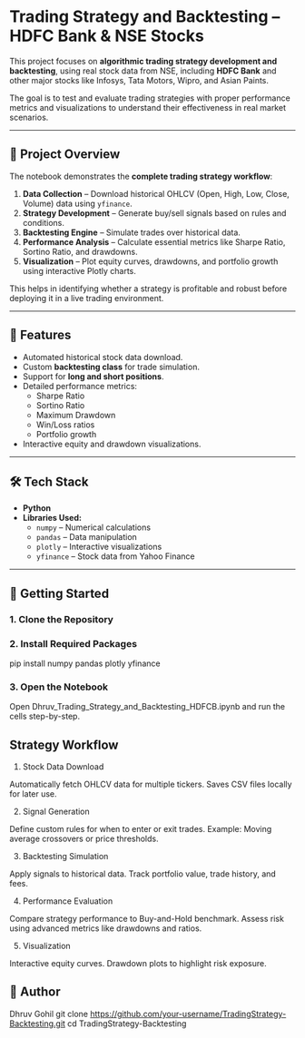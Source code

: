 # Trading Strategy and Backtesting – HDFC Bank & NSE Stocks

This project focuses on **algorithmic trading strategy development and backtesting**, using real stock data from NSE, including **HDFC Bank** and other major stocks like Infosys, Tata Motors, Wipro, and Asian Paints. 

The goal is to test and evaluate trading strategies with proper performance metrics and visualizations to understand their effectiveness in real market scenarios.

---

## 📌 Project Overview
The notebook demonstrates the **complete trading strategy workflow**:
1. **Data Collection** – Download historical OHLCV (Open, High, Low, Close, Volume) data using `yfinance`.
2. **Strategy Development** – Generate buy/sell signals based on rules and conditions.
3. **Backtesting Engine** – Simulate trades over historical data.
4. **Performance Analysis** – Calculate essential metrics like Sharpe Ratio, Sortino Ratio, and drawdowns.
5. **Visualization** – Plot equity curves, drawdowns, and portfolio growth using interactive Plotly charts.

This helps in identifying whether a strategy is profitable and robust before deploying it in a live trading environment.

---

## 🎯 Features
- Automated historical stock data download.
- Custom **backtesting class** for trade simulation.
- Support for **long and short positions**.
- Detailed performance metrics:
  - Sharpe Ratio
  - Sortino Ratio
  - Maximum Drawdown
  - Win/Loss ratios
  - Portfolio growth
- Interactive equity and drawdown visualizations.

---

## 🛠 Tech Stack
- **Python**
- **Libraries Used:**
  - `numpy` – Numerical calculations
  - `pandas` – Data manipulation
  - `plotly` – Interactive visualizations
  - `yfinance` – Stock data from Yahoo Finance

---

## 🚀 Getting Started

### 1. Clone the Repository
### 2. Install Required Packages
pip install numpy pandas plotly yfinance
### 3. Open the Notebook
Open Dhruv_Trading_Strategy_and_Backtesting_HDFCB.ipynb and run the cells step-by-step.

## Strategy Workflow

1. Stock Data Download

Automatically fetch OHLCV data for multiple tickers.
Saves CSV files locally for later use.

2. Signal Generation

Define custom rules for when to enter or exit trades.
Example: Moving average crossovers or price thresholds.

3. Backtesting Simulation

Apply signals to historical data.
Track portfolio value, trade history, and fees.

4. Performance Evaluation

Compare strategy performance to Buy-and-Hold benchmark.
Assess risk using advanced metrics like drawdowns and ratios.

5. Visualization

Interactive equity curves.
Drawdown plots to highlight risk exposure.

## 👤 Author
Dhruv Gohil
git clone https://github.com/your-username/TradingStrategy-Backtesting.git
cd TradingStrategy-Backtesting
